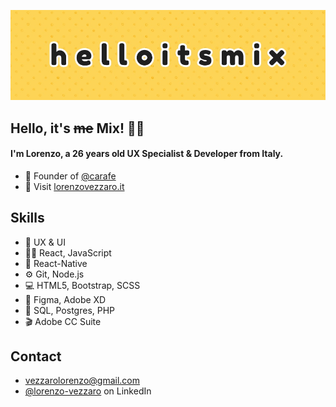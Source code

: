 ![](./src/img/bg.jpg)

## Hello, it's ~~me~~ Mix! 👋🏻
#### I'm Lorenzo, a 26 years old UX Specialist & Developer from Italy.


- 🧭 Founder of [@carafe](https://bit.ly/carafe-app)
- 👥 Visit [lorenzovezzaro.it](https://lorenzovezzaro.it)

## Skills
- 🎢 UX & UI
- 👨‍💻 React, JavaScript
- 📱 React-Native
- ⚙️ Git, Node.js
- 💻 HTML5, Bootstrap, SCSS
- 🎨 Figma, Adobe XD
- 💾 SQL, Postgres, PHP
- 🎬 Adobe CC Suite

## Contact
- [vezzarolorenzo@gmail.com](mailto:vezzarolorenzo@gmail.com)
- [@lorenzo-vezzaro](https://www.linkedin.com/in/lorenzo-vezzaro) on LinkedIn
